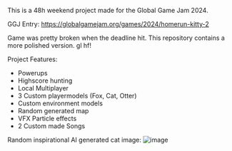 This is a 48h weekend project made for the Global Game Jam 2024.

GGJ Entry: https://globalgamejam.org/games/2024/homerun-kitty-2

Game was pretty broken when the deadline hit. This repository contains a more polished version.
gl hf!

Project Features: 
* Powerups
* Highscore hunting
* Local Multiplayer
* 3 Custom playermodels (Fox, Cat, Otter)
* Custom environment models
* Random generated map
* VFX Particle effects
* 2 Custom made Songs

Random inspirational AI generated cat image:
![image](https://github.com/Thendon/HomerunKitty/assets/13176150/9c0d2497-670f-43ac-b303-3acc4fb67799)
